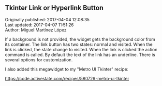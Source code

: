 ## Tkinter Link or Hyperlink Button  
Originally published: 2017-04-04 12:08:35  
Last updated: 2017-04-07 11:51:26  
Author: Miguel Martínez López  
  
If a background is not provided, the widget gets the background color from its container. The link button has two states: normal and visited. When the link is clicked, the state change to visited. When the link is clicked the action command is called. By default the text of the link has an underline. There is several options for customization.

I also added this megawidget to my "Metro UI Tkinter" recipe:

https://code.activestate.com/recipes/580729-metro-ui-tkinter